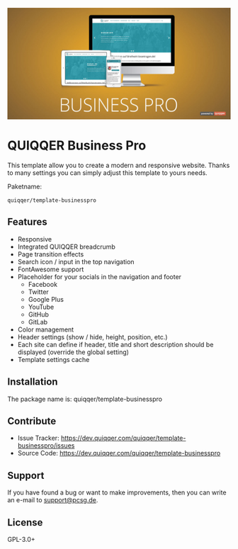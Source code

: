 ![QUIQQER Business Pro](bin/img/Readme.jpg)


QUIQQER Business Pro
====================

This template allow you to create a modern and responsive website.
Thanks to many settings you can simply adjust this template to yours needs.


Paketname:

    quiqqer/template-businesspro


Features
--------

- Responsive
- Integrated QUIQQER breadcrumb
- Page transition effects
- Search icon / input in the top navigation
- FontAwesome support
- Placeholder for your socials in the navigation and footer
    - Facebook
    - Twitter
    - Google Plus
    - YouTube
    - GitHub
    - GitLab
- Color management
- Header settings (show / hide, height, position, etc.)
- Each site can define if header, title and short description should be displayed (override the global setting)
- Template settings cache


Installation
------------

The package name is: quiqqer/template-businesspro


Contribute
----------

- Issue Tracker: https://dev.quiqqer.com/quiqqer/template-businesspro/issues 
- Source Code: https://dev.quiqqer.com/quiqqer/template-businesspro


Support
-------

If you have found a bug or want to make improvements,
then you can write an e-mail to support@pcsg.de.


License
-------

GPL-3.0+